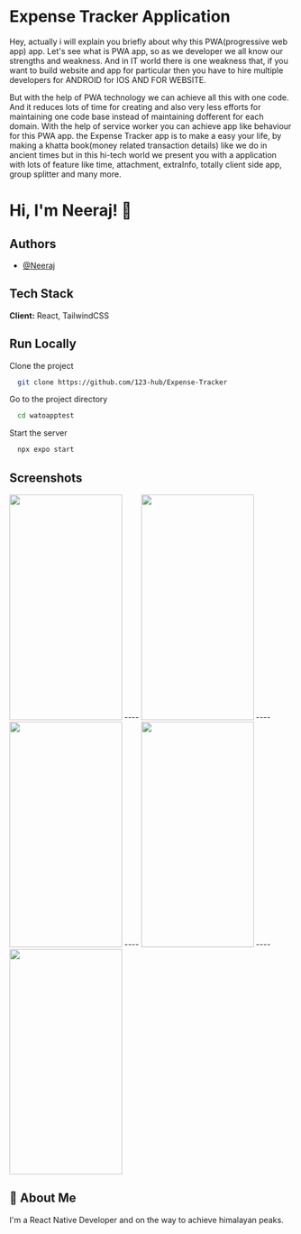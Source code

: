 
# Expense Tracker Application

Hey, actually i will explain you briefly about why this PWA(progressive web app) app. Let's see what is PWA app, so as we developer we all know our strengths and weakness. And in IT world there is one weakness that, if you want to build website and app for particular then you have to hire multiple developers for ANDROID for IOS AND FOR WEBSITE.

But with the help of PWA technology we can achieve all this with one code. And it reduces lots of time for creating and also very less efforts for maintaining one code base instead of maintaining dofferent for each domain. With the help of service worker you can achieve app like behaviour for this PWA app.
the Expense Tracker app is to make a easy your life, by making a khatta book(money related transaction details) like we do in ancient times but in this hi-tech world we present you with a application with lots of feature like time, attachment, extraInfo, totally client side app, group splitter and many more.



# Hi, I'm Neeraj! 👋


## Authors

- [@Neeraj](https://github.com/123-hub)


## Tech Stack

**Client:** React, TailwindCSS



## Run Locally

Clone the project

```bash
  git clone https://github.com/123-hub/Expense-Tracker
```

Go to the project directory

```bash
  cd watoapptest
```

Start the server

```bash
  npx expo start
```


## Screenshots

<img src="https://github.com/123-hub/Expense-Tracker/assets/55103003/440da96e-25de-4ed3-aa03-f41ef40eb582" height=400px width=200px/>
----
<img src="https://github.com/123-hub/Expense-Tracker/assets/55103003/452a2700-cce3-4d9e-8dd7-9a414d047557" height=400px width=200px/>
----
<img src="https://github.com/123-hub/Expense-Tracker/assets/55103003/8b902d63-f86d-4831-a057-f9e3845701e7" height=400px width=200px/>
----
<img src="https://github.com/123-hub/Expense-Tracker/assets/55103003/9c66d56a-4f75-41eb-987c-a1a67208edc0" height=400px width=200px/>
----
<img src="https://github.com/123-hub/Expense-Tracker/assets/55103003/f763fc8b-c9a8-40be-bdbc-f6fd12c4bb4a" height=400px width=200px/>


## 🚀 About Me
I'm a React Native Developer and on the way to achieve himalayan peaks.

